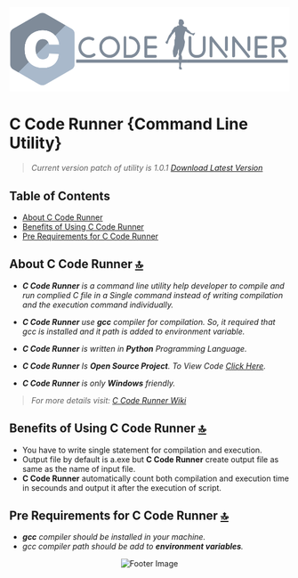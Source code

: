 <p align="center">
  <img alt="Logo Image" src="https://raw.githubusercontent.com/DeveloperSwastik/C-Code-Runner-Command-Line-Tool/main/Images/C%20Code%20Runner%20Logo.png">
</p>

# C Code Runner {Command Line Utility}
> _Current version patch of utility is 1.0.1 [Download Latest Version](https://drive.google.com/uc?id=11OtYJ2jX9YkhWzaTVbSzEA9zHTe3xqxB&export=download)_

## Table of Contents

- [About C Code Runner](#about-c-code-runner-)
- [Benefits of Using C Code Runner](#benefits-of-using-c-code-runner-)
- [Pre Requirements for C Code Runner](#pre-requirements-for-c-code-runner-)

## About C Code Runner [🔝](#table-of-contents)

- _**C Code Runner** is a command line utility help developer to compile and run complied C file in a
Single command instead of writing compilation and the execution command individually._

- _**C Code Runner** use **gcc** compiler for compilation. So, it required that gcc is installed and it path is added to environment variable._

- _**C Code Runner** is written in **Python** Programming Language._

- _**C Code Runner** Is **Open Source Project**. To View Code [Click Here](https://github.com/DeveloperSwastik/C-Code-Runner-Command-Line-Tool/blob/main/Source%20Code/c_code_runner.py)._

- _**C Code Runner** is only **Windows** friendly._
 
> _For more details visit: [C Code Runner Wiki](https://github.com/DeveloperSwastik/C-Code-Runner-Command-Line-Tool/wiki)_
## Benefits of Using C Code Runner [🔝](#table-of-contents)

- You have to write single statement for compilation and execution.
- Output file by default is a.exe but **C Code Runner** create output file as same as the name of input file.
- **C Code Runner** automatically count both compilation and execution time in secounds and output it after the execution of script.

## Pre Requirements for C Code Runner [🔝](#table-of-contents)

- _**gcc** compiler should be installed in your machine._
- _gcc compiler path should be add to **environment variables**._

<p align="center">
    <img alt="Footer Image" src="https://drive.google.com/uc?export=view&id=1fttjHOS1jsLLtWjowkQXCtgz67HPFYJu">
</p>
